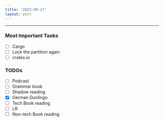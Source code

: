 ```yaml
---
title: '2023-09-27'
layout: post
---
```


---

### Most Important Tasks

- [ ] Cargo
- [ ] Lock the partition again
- [ ] crates.io

### TODOs

- [ ] Podcast
- [ ] Grammar book
- [ ] Shadow reading
- [x] German Duolingo
- [ ] Tech Book reading
- [ ] LR
- [ ] Non-tech Book reading
